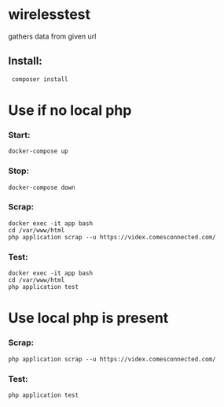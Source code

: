 # wirelesstest
gathers data from given url

## Install:
``` composer install```

# Use if no local php
### Start: 
``` docker-compose up ```
### Stop:
``` docker-compose down ```
### Scrap:
```
docker exec -it app bash
cd /var/www/html 
php application scrap --u https://videx.comesconnected.com/
```
### Test:
```
docker exec -it app bash
cd /var/www/html 
php application test
```

# Use local php is present

### Scrap:
```
php application scrap --u https://videx.comesconnected.com/
```

### Test:
```
php application test
```
